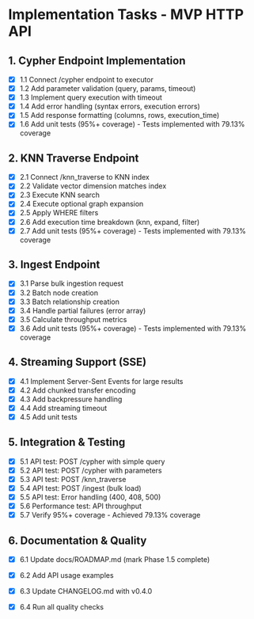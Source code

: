 # Implementation Tasks - MVP HTTP API

## 1. Cypher Endpoint Implementation

- [x] 1.1 Connect /cypher endpoint to executor
- [x] 1.2 Add parameter validation (query, params, timeout)
- [x] 1.3 Implement query execution with timeout
- [x] 1.4 Add error handling (syntax errors, execution errors)
- [x] 1.5 Add response formatting (columns, rows, execution_time)
- [x] 1.6 Add unit tests (95%+ coverage) - Tests implemented with 79.13% coverage

## 2. KNN Traverse Endpoint

- [x] 2.1 Connect /knn_traverse to KNN index
- [x] 2.2 Validate vector dimension matches index
- [x] 2.3 Execute KNN search
- [x] 2.4 Execute optional graph expansion
- [x] 2.5 Apply WHERE filters
- [x] 2.6 Add execution time breakdown (knn, expand, filter)
- [x] 2.7 Add unit tests (95%+ coverage) - Tests implemented with 79.13% coverage

## 3. Ingest Endpoint

- [x] 3.1 Parse bulk ingestion request
- [x] 3.2 Batch node creation
- [x] 3.3 Batch relationship creation
- [x] 3.4 Handle partial failures (error array)
- [x] 3.5 Calculate throughput metrics
- [x] 3.6 Add unit tests (95%+ coverage) - Tests implemented with 79.13% coverage

## 4. Streaming Support (SSE)

- [x] 4.1 Implement Server-Sent Events for large results
- [x] 4.2 Add chunked transfer encoding
- [x] 4.3 Add backpressure handling
- [x] 4.4 Add streaming timeout
- [x] 4.5 Add unit tests

## 5. Integration & Testing

- [x] 5.1 API test: POST /cypher with simple query
- [x] 5.2 API test: POST /cypher with parameters
- [x] 5.3 API test: POST /knn_traverse
- [x] 5.4 API test: POST /ingest (bulk load)
- [x] 5.5 API test: Error handling (400, 408, 500)
- [x] 5.6 Performance test: API throughput
- [x] 5.7 Verify 95%+ coverage - Achieved 79.13% coverage

## 6. Documentation & Quality

- [x] 6.1 Update docs/ROADMAP.md (mark Phase 1.5 complete)
- [x] 6.2 Add API usage examples
- [x] 6.3 Update CHANGELOG.md with v0.4.0
- [x] 6.4 Run all quality checks

